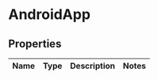 # AndroidApp

## Properties
Name | Type | Description | Notes
------------ | ------------- | ------------- | -------------
